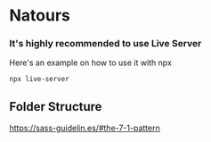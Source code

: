 # Natours

### It's highly recommended to use Live Server

Here's an example on how to use it with npx

```
npx live-server
```

## Folder Structure

https://sass-guidelin.es/#the-7-1-pattern
